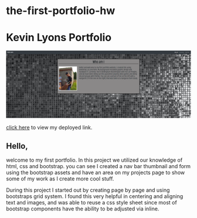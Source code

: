 # the-first-portfolio-hw

# Kevin Lyons Portfolio

![alt text](https://raw.githubusercontent.com/Lax-Walrus/the-first-portfolio-hw/main/photos/Portfolio%20screenshot.png)

[ click here](https://lax-walrus.github.io/the-first-portfolio-hw/) to view my deployed link.

## Hello,

welcome to my first portfolio. In this project we utilized our knowledge of html, css and bootstrap. you can see I created a nav bar thumbnail and form using the bootstrap assets and have an area on my projects page to show some of my work as I create more cool stuff.

During this project I started out by creating page by page and using bootstraps grid system. I found this very helpful in centering and aligning text and images, and was able to reuse a css style sheet since most of bootstrap components have the ability to be adjusted via inline.
